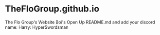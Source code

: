 # TheFloGroup.github.io
The Flo Group's Website
Boi's Open Up README.md and add your discord name:
Harry: HyperSwordsman
